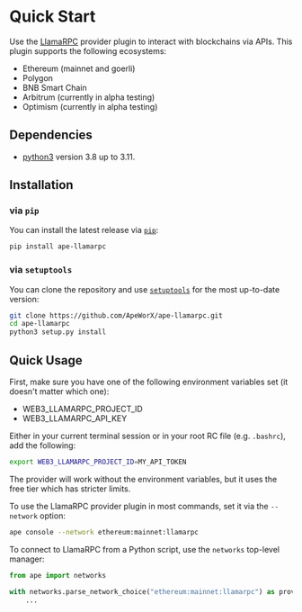# Quick Start

Use the [LlamaRPC](https://llamarpc.com/) provider plugin to interact with blockchains via APIs.
This plugin supports the following ecosystems:

- Ethereum (mainnet and goerli)
- Polygon
- BNB Smart Chain
- Arbitrum (currently in alpha testing)
- Optimism (currently in alpha testing)

## Dependencies

- [python3](https://www.python.org/downloads) version 3.8 up to 3.11.

## Installation

### via `pip`

You can install the latest release via [`pip`](https://pypi.org/project/pip/):

```bash
pip install ape-llamarpc
```

### via `setuptools`

You can clone the repository and use [`setuptools`](https://github.com/pypa/setuptools) for the most up-to-date version:

```bash
git clone https://github.com/ApeWorX/ape-llamarpc.git
cd ape-llamarpc
python3 setup.py install
```

## Quick Usage

First, make sure you have one of the following environment variables set (it doesn't matter which one):

- WEB3_LLAMARPC_PROJECT_ID
- WEB3_LLAMARPC_API_KEY

Either in your current terminal session or in your root RC file (e.g. `.bashrc`), add the following:

```bash
export WEB3_LLAMARPC_PROJECT_ID=MY_API_TOKEN
```

The provider will work without the environment variables, but it uses the free tier which has stricter limits.

To use the LlamaRPC provider plugin in most commands, set it via the `--network` option:

```bash
ape console --network ethereum:mainnet:llamarpc
```

To connect to LlamaRPC from a Python script, use the `networks` top-level manager:

```python
from ape import networks

with networks.parse_network_choice("ethereum:mainnet:llamarpc") as provider:
    ...
```

